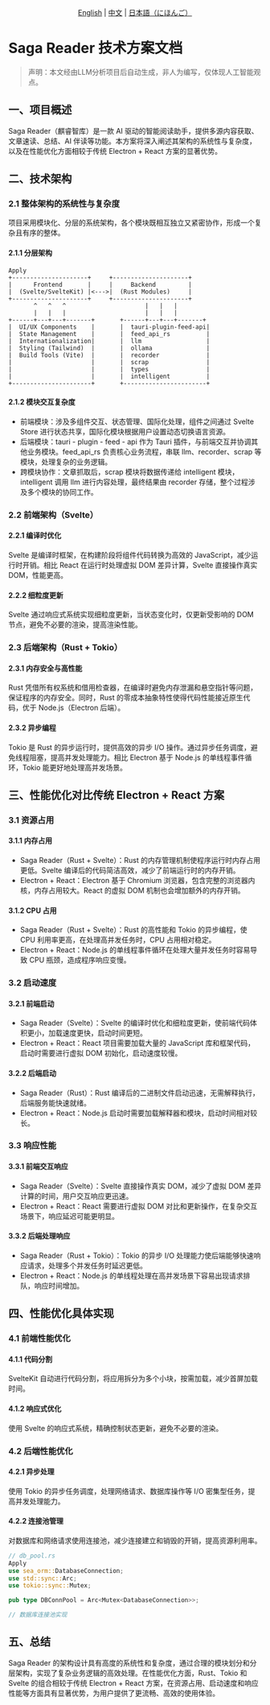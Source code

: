 <p align="center">
    <a href="./Introduction-of-the-solution.md">English</a>
    |
    <a href="./Introduction-of-the-solution-zh.md">中文</a>
    |
    <a href="./Introduction-of-the-solution-ja.md">日本語（にほんご）</a>
</p>

# Saga Reader 技术方案文档
> 声明：本文经由LLM分析项目后自动生成，非人为编写，仅体现人工智能观点。

## 一、项目概述
Saga Reader（麒睿智库）是一款 AI 驱动的智能阅读助手，提供多源内容获取、文章速读、总结、AI 伴读等功能。本方案将深入阐述其架构的系统性与复杂度，以及在性能优化方面相较于传统 Electron + React 方案的显著优势。

## 二、技术架构
### 2.1 整体架构的系统性与复杂度
项目采用模块化、分层的系统架构，各个模块既相互独立又紧密协作，形成一个复杂且有序的整体。

#### 2.1.1 分层架构
```plaintext
Apply
+---------------------+     +---------------------+
|      Frontend       |     |     Backend         |
|  (Svelte/SvelteKit) |<--->|  (Rust Modules)     |
+---------------------+     +---------------------+
       ^   ^   ^                      |   |   |
       |   |   |                      |   |   |
+------+---+---+-------+       +------+---+---+-------+
|  UI/UX Components    |       |  tauri-plugin-feed-api|
|  State Management    |       |  feed_api_rs          |
|  Internationalization|       |  llm                  |
|  Styling (Tailwind)  |       |  ollama               |
|  Build Tools (Vite)  |       |  recorder             |
|                      |       |  scrap                |
|                      |       |  types                |
|                      |       |  intelligent          |
+----------------------+       +-----------------------+
```

#### 2.1.2 模块交互复杂度
- 前端模块：涉及多组件交互、状态管理、国际化处理，组件之间通过 Svelte Store 进行状态共享，国际化模块根据用户设置动态切换语言资源。
- 后端模块：tauri - plugin - feed - api 作为 Tauri 插件，与前端交互并协调其他业务模块。feed_api_rs 负责核心业务流程，串联 llm、recorder、scrap 等模块，处理复杂的业务逻辑。
- 跨模块协作：文章抓取后，scrap 模块将数据传递给 intelligent 模块，intelligent 调用 llm 进行内容处理，最终结果由 recorder 存储，整个过程涉及多个模块的协同工作。

### 2.2 前端架构（Svelte）
#### 2.2.1 编译时优化
Svelte 是编译时框架，在构建阶段将组件代码转换为高效的 JavaScript，减少运行时开销。相比 React 在运行时处理虚拟 DOM 差异计算，Svelte 直接操作真实 DOM，性能更高。

#### 2.2.2 细粒度更新
Svelte 通过响应式系统实现细粒度更新，当状态变化时，仅更新受影响的 DOM 节点，避免不必要的渲染，提高渲染性能。

### 2.3 后端架构（Rust + Tokio）
#### 2.3.1 内存安全与高性能
Rust 凭借所有权系统和借用检查器，在编译时避免内存泄漏和悬空指针等问题，保证程序的内存安全。同时，Rust 的零成本抽象特性使得代码性能接近原生代码，优于 Node.js（Electron 后端）。

#### 2.3.2 异步编程
Tokio 是 Rust 的异步运行时，提供高效的异步 I/O 操作。通过异步任务调度，避免线程阻塞，提高并发处理能力。相比 Electron 基于 Node.js 的单线程事件循环，Tokio 能更好地处理高并发场景。

## 三、性能优化对比传统 Electron + React 方案
### 3.1 资源占用
#### 3.1.1 内存占用
- Saga Reader（Rust + Svelte）：Rust 的内存管理机制使程序运行时内存占用更低。Svelte 编译后的代码简洁高效，减少了前端运行时的内存开销。
- Electron + React：Electron 基于 Chromium 浏览器，包含完整的浏览器内核，内存占用较大。React 的虚拟 DOM 机制也会增加额外的内存开销。

#### 3.1.2 CPU 占用
- Saga Reader（Rust + Svelte）：Rust 的高性能和 Tokio 的异步编程，使 CPU 利用率更高，在处理高并发任务时，CPU 占用相对稳定。
- Electron + React：Node.js 的单线程事件循环在处理大量并发任务时容易导致 CPU 瓶颈，造成程序响应变慢。

### 3.2 启动速度
#### 3.2.1 前端启动
- Saga Reader（Svelte）：Svelte 的编译时优化和细粒度更新，使前端代码体积更小，加载速度更快，启动时间更短。
- Electron + React：React 项目需要加载大量的 JavaScript 库和框架代码，启动时需要进行虚拟 DOM 初始化，启动速度较慢。

#### 3.2.2 后端启动
- Saga Reader（Rust）：Rust 编译后的二进制文件启动迅速，无需解释执行，后端服务能快速就绪。
- Electron + React：Node.js 启动时需要加载解释器和模块，启动时间相对较长。

### 3.3 响应性能
#### 3.3.1 前端交互响应
- Saga Reader（Svelte）：Svelte 直接操作真实 DOM，减少了虚拟 DOM 差异计算的时间，用户交互响应更迅速。
- Electron + React：React 需要进行虚拟 DOM 对比和更新操作，在复杂交互场景下，响应延迟可能更明显。

#### 3.3.2 后端处理响应
- Saga Reader（Rust + Tokio）：Tokio 的异步 I/O 处理能力使后端能够快速响应请求，处理多个并发任务时延迟更低。
- Electron + React：Node.js 的单线程处理在高并发场景下容易出现请求排队，响应时间增加。

## 四、性能优化具体实现
### 4.1 前端性能优化
#### 4.1.1 代码分割
SvelteKit 自动进行代码分割，将应用拆分为多个小块，按需加载，减少首屏加载时间。

#### 4.1.2 响应式优化
使用 Svelte 的响应式系统，精确控制状态更新，避免不必要的渲染。

### 4.2 后端性能优化
#### 4.2.1 异步处理
使用 Tokio 的异步任务调度，处理网络请求、数据库操作等 I/O 密集型任务，提高并发处理能力。

#### 4.2.2 连接池管理
对数据库和网络请求使用连接池，减少连接建立和销毁的开销，提高资源利用率。

```rust
// db_pool.rs
Apply
use sea_orm::DatabaseConnection;
use std::sync::Arc;
use tokio::sync::Mutex;

pub type DBConnPool = Arc<Mutex<DatabaseConnection>>;

// 数据库连接池实现
```

## 五、总结
Saga Reader 的架构设计具有高度的系统性和复杂度，通过合理的模块划分和分层架构，实现了复杂业务逻辑的高效处理。在性能优化方面，Rust、Tokio 和 Svelte 的组合相较于传统 Electron + React 方案，在资源占用、启动速度和响应性能等方面具有显著优势，为用户提供了更流畅、高效的使用体验。 